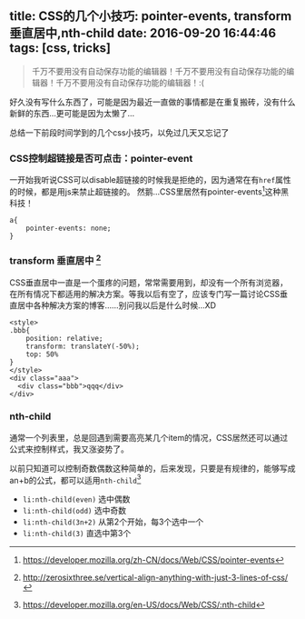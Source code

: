 title: CSS的几个小技巧: pointer-events, transform垂直居中,nth-child
date: 2016-09-20 16:44:46
tags: [css, tricks]
---
> 千万不要用没有自动保存功能的编辑器！千万不要用没有自动保存功能的编辑器！千万不要用没有自动保存功能的编辑器！:(

好久没有写什么东西了，可能是因为最近一直做的事情都是在重复搬砖，没有什么新鲜的东西…更可能是因为太懒了…

总结一下前段时间学到的几个css小技巧，以免过几天又忘记了

### CSS控制超链接是否可点击：pointer-event
一开始我听说CSS可以disable超链接的时候我是拒绝的，因为通常在有`href`属性的时候，都是用js来禁止超链接的。
然鹅…CSS里居然有pointer-events[^1]这种黑科技！

```
a{
    pointer-events: none;
}
```

### transform 垂直居中 [^2]
CSS垂直居中一直是一个蛋疼的问题，常常需要用到，却没有一个所有浏览器，在所有情况下都适用的解决方案。等我以后有空了，应该专门写一篇讨论CSS垂直居中各种解决方案的博客……别问我以后是什么时候…XD
```
<style>
.bbb{
    position: relative;
    transform: translateY(-50%);
    top: 50%
}
</style>
<div class="aaa">
  <div class="bbb">qqq</div>
</div>
```

### nth-child
通常一个列表里，总是回遇到需要高亮某几个item的情况，CSS居然还可以通过公式来控制样式，我又涨姿势了。

以前只知道可以控制奇数偶数这种简单的，后来发现，只要是有规律的，能够写成an+b的公式，都可以适用`nth-child`[^3]
- `li:nth-child(even)` 选中偶数
- `li:nth-child(odd)` 选中奇数
- `li:nth-child(3n+2)` 从第2个开始，每3个选中一个
- `li:nth-child(3)` 直选中第3个

[^1]: https://developer.mozilla.org/zh-CN/docs/Web/CSS/pointer-events
[^2]: http://zerosixthree.se/vertical-align-anything-with-just-3-lines-of-css/
[^3]: https://developer.mozilla.org/en-US/docs/Web/CSS/:nth-child